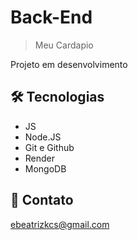 # Back-End

> Meu Cardapio

Projeto em desenvolvimento

## 🛠 Tecnologias

- JS
- Node.JS
- Git e Github
- Render
- MongoDB

## 💙 Contato

ebeatrizkcs@gmail.com
